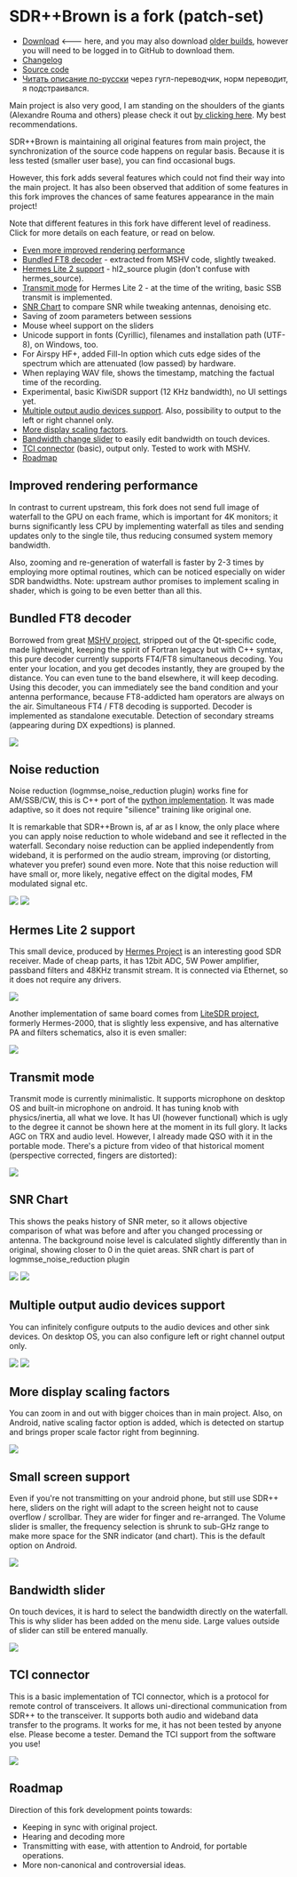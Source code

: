 
# SDR++Brown is a fork (patch-set)

* [Download](https://github.com/sannysanoff/SDRPlusPlusBrown/releases/tag/rolling) <--- here, and you may also download [older builds](https://github.com/sannysanoff/SDRPlusPlusBrown/actions/workflows/build_all.yml), however you will need to be logged in to GitHub to download them. 
* [Changelog](https://github.com/sannysanoff/SDRPlusPlusBrown/blob/master/changelog.md)
* [Source code](https://github.com/sannysanoff/SDRPlusPlusBrown/)
* [Читать описание по-русски](https://sdrpp--brown-san-systems.translate.goog/?_x_tr_sch=http&_x_tr_sl=en&_x_tr_tl=ru&_x_tr_hl=en&_x_tr_pto=wapp) через гугл-переводчик, норм переводит, я подстраивался.

Main project is also very good, I am standing on the shoulders of the giants (Alexandre Rouma and others) 
please check it out [by clicking here](http://sdrpp.org). My best recommendations. 

SDR++Brown is maintaining all original features from main project, the synchronization of the source code happens on regular basis. 
Because it is less tested (smaller user base), you can find occasional bugs.

However, this fork adds several features which could not find their way into the main project. 
It has also been observed that addition of some features in this fork improves the chances of same features appearance in the main project!     

Note that different features in this fork have different level of readiness. Click for more details on each feature, or 
read on below.

* [Even more improved rendering performance](#improved-rendering-performance)
* [Bundled FT8 decoder](#bundled-ft8-decoder) - extracted from MSHV code, slightly tweaked.
* [Hermes Lite 2 support](#hermes-lite-2-support) - hl2_source plugin (don't confuse with hermes_source).
* [Transmit mode](#transmit-mode) for Hermes Lite 2 - at the time of the writing, basic SSB transmit is implemented.
* [SNR Chart](#snr-chart) to compare SNR while tweaking antennas, denoising etc.
* Saving of zoom parameters between sessions
* Mouse wheel support on the sliders
* Unicode support in fonts (Cyrillic), filenames and installation path (UTF-8), on Windows, too.
* For Airspy HF+, added Fill-In option which cuts edge sides of the spectrum which are attenuated (low passed) by hardware.
* When replaying WAV file, shows the timestamp, matching the factual time of the recording.
* Experimental, basic KiwiSDR support (12 KHz bandwidth), no UI settings yet.
* [Multiple output audio devices support](#multiple-output-audio-devices-support). Also, possibility to output to the left or right channel only.
* [More display scaling factors](#more-display-scaling-factors). 
* [Bandwidth change slider](#bandwidth-slider) to easily edit bandwidth on touch devices.
* [TCI connector](#tci-connector) (basic), output only. Tested to work with MSHV. 
* [Roadmap](#roadmap)

## Improved rendering performance

In contrast to current upstream, this fork does not send full image of waterfall to the GPU on each frame, which is important 
for 4K monitors; it burns significantly less CPU by implementing waterfall as tiles and sending 
updates only to the single tile, thus reducing consumed system memory bandwidth.

Also, zooming and re-generation of waterfall is faster by 2-3 times by employing more optimal routines, 
which can be noticed especially on wider SDR bandwidths. Note: upstream author promises to implement scaling in shader, 
which is going to be even better than all this.

## Bundled FT8 decoder

Borrowed from great [MSHV project](http://lz2hv.org/mshv), stripped out of the Qt-specific code, made lightweight, 
keeping the spirit of Fortran legacy but with C++ syntax, this pure decoder currently supports FT4/FT8 simultaneous decoding. 
You enter your location, and you get decodes instantly, they are grouped by the distance. 
You can even tune to the band elsewhere, it will keep decoding. 
Using this decoder, you can immediately see the band condition and your antenna performance, because FT8-addicted ham operators are always on the air. 
Simultaneous FT4 / FT8 decoding is supported. Decoder is implemented as standalone executable. Detection of secondary streams 
(appearing during DX expedtions) is planned.

![](ft8-decodes.jpg)


## Noise reduction

Noise reduction (logmmse_noise_reduction plugin) works fine for AM/SSB/CW, this is C++ port of 
the [python implementation](https://pypi.org/project/logmmse/). It was made adaptive, so it does not require "silience" training
like original one. 

It is remarkable that SDR++Brown is, af ar as I know, the only place where you can apply noise 
reduction to whole wideband and see it reflected in the waterfall. 
Secondary noise reduction can be applied independently from wideband, it is performed on the audio stream, improving 
(or distorting, whatever you prefer) sound even more. Note that this noise reduction will have small or, more likely, negative effect on the digital modes, 
FM modulated signal etc.

![](noise-reduction.jpg)
![](noise-reduction-toggle.jpg)

## Hermes Lite 2 support

This small device, produced by [Hermes Project](http://www.hermeslite.com/) is an interesting good SDR receiver. 
Made of cheap parts, it has 12bit ADC, 5W Power amplifier, passband filters and 48KHz transmit stream. 
It is connected via Ethernet, so it does not require any drivers.

![](hermes-lite-2.jpg)

Another implementation of same board comes from [LiteSDR project](https://www.litesdr.pp.ua/), formerly Hermes-2000, 
that is slightly less expensive, and has alternative PA and filters schematics, also it is even smaller:

![](hermes-2000.jpg)

## Transmit mode

Transmit mode is currently minimalistic. It supports microphone on desktop OS and built-in microphone on android. 
It has tuning knob with physics/inertia, all what we love.
It has UI (however functional) which is ugly to the degree it cannot be shown here at the moment in its full glory. 
It lacks AGC on TRX and audio level. However, I already made QSO with it in the portable mode. 
There's a picture from video of that historical moment (perspective corrected, fingers are distorted):

![](trx-mode.jpg)

## SNR Chart

This shows the peaks history of SNR meter, so it allows objective comparison of what was before and after you changed 
processing or antenna. The background noise level is calculated slightly differently than in original, showing closer to 0 in the quiet areas.
SNR chart is part of logmmse_noise_reduction plugin

![](snr-chart.jpg)
![](snr-toggle.jpg)

## Multiple output audio devices support

You can infinitely configure outputs to the audio devices and other sink devices. On desktop OS, 
you can also configure left or right channel output only. 

![](left-right-channel-audio.jpg)
![](multiple-audio-output.jpg)

## More display scaling factors

You can zoom in and out with bigger choices than in main project. Also, on Android, native scaling factor option is added,
which is detected on startup and brings proper scale factor right from beginning.

![](more-scaling-factors.jpg)

## Small screen support

Even if you're not transmitting on your android phone, but still use SDR++ here, sliders on the right will adapt to the
screen height not to cause overflow / scrollbar. They are wider for finger and re-arranged. 
The Volume slider is smaller, the frequency selection is shrunk to sub-GHz range to make more space for the SNR indicator 
(and chart). This is the default option on Android. 

![](small-screen.jpg)

## Bandwidth slider

On touch devices, it is hard to select the bandwidth directly on the waterfall. 
This is why slider has been added on the menu side. Large values outside of slider can 
still be entered manually.

![](bandwidth-slider.jpg)

## TCI connector

This is a basic implementation of TCI connector, which is a protocol for remote control of transceivers. It 
allows uni-directional communication from SDR++ to the transceiver. It supports both audio and wideband
data transfer to the programs. It works for me, it has not been tested by anyone else. Please become a tester.
Demand the TCI support from the software you use!

![](tci-interface.jpg)


## Roadmap

Direction of this fork development points towards:

* Keeping in sync with original project.
* Hearing and decoding more
* Transmitting with ease, with attention to Android, for portable operations.
* More non-canonical and controversial ideas.

